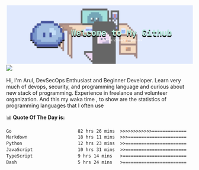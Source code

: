 ![banner](.github/banner-profile.png)
<img src="https://user-images.githubusercontent.com/73097560/115834477-dbab4500-a447-11eb-908a-139a6edaec5c.gif"></p>

Hi, I'm Arul, DevSecOps Enthusiast and Beginner Developer. Learn very much of devops, security, and programming language and curious about new stack of programming. Experience in freelance and volunteer organization. And this my waka time , to show are the statistics of programming languages that I often use

📊 **Quote Of The Day is:**
<!--START_SECTION:waka-->

```txt
Go                         82 hrs 26 mins  >>>>>>>>>>>>=============   48.01 %
Markdown                   18 hrs 11 mins  >>>======================   10.59 %
Python                     12 hrs 23 mins  >>=======================   07.22 %
JavaScript                 10 hrs 31 mins  >>=======================   06.12 %
TypeScript                 9 hrs 14 mins   >========================   05.38 %
Bash                       5 hrs 24 mins   >========================   03.15 %
```

<!--END_SECTION:waka-->
